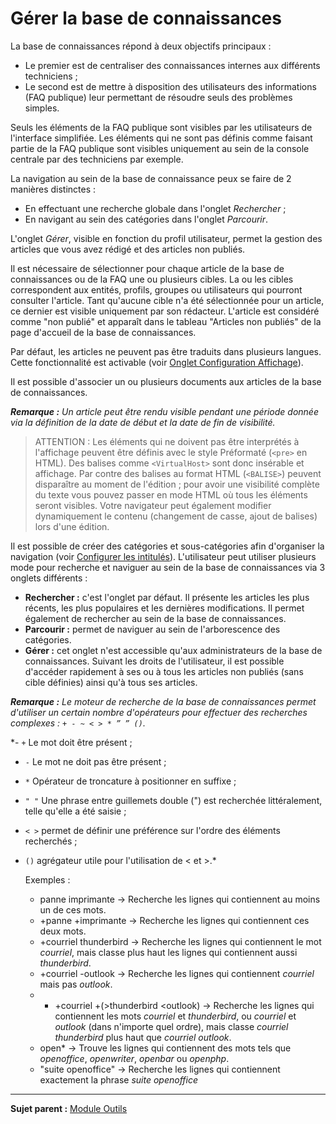 Gérer la base de connaissances
==============================

La base de connaissances répond à deux objectifs principaux :

-   Le premier est de centraliser des connaissances internes aux différents techniciens ;
-   Le second est de mettre à disposition des utilisateurs des informations (FAQ publique) leur permettant de résoudre seuls des problèmes simples.

Seuls les éléments de la FAQ publique sont visibles par les utilisateurs de l'interface simplifiée. Les éléments qui ne sont pas définis comme faisant partie de la FAQ publique sont visibles uniquement au sein de la console centrale par des techniciens par exemple.

La navigation au sein de la base de connaissance peux se faire de 2 manières distinctes :

-   En effectuant une recherche globale dans l'onglet *Rechercher* ;
-   En navigant au sein des catégories dans l'onglet *Parcourir*.

L'onglet *Gérer*, visible en fonction du profil utilisateur, permet la gestion des articles que vous avez rédigé et des articles non publiés.

Il est nécessaire de sélectionner pour chaque article de la base de connaissances ou de la FAQ une ou plusieurs cibles. La ou les cibles correspondent aux entités, profils, groupes ou utilisateurs qui pourront consulter l'article. Tant qu'aucune cible n'a été sélectionnée pour un article, ce dernier est visible uniquement par son rédacteur.
L'article est considéré comme "non publié" et apparaît dans le tableau "Articles non publiés" de la page d'accueil de la base de connaissances.

Par défaut, les articles ne peuvent pas être traduits dans plusieurs langues. Cette fonctionnalité est activable (voir [Onglet Configuration
Affichage](config_common_display.html "Cet onglet permet de personnaliser l'apparence générale de l'application.")).

Il est possible d'associer un ou plusieurs documents aux articles de la base de connaissances.

***Remarque :** Un article peut être rendu visible pendant une période donnée via la définition de la date de début et la date de fin de visibilité.*

>ATTENTION :
>Les éléments qui ne doivent pas être interprétés à l'affichage peuvent être définis avec le style Préformaté (`<pre>` en HTML). 
>Des balises comme `<VirtualHost>` sont donc insérable et affichage. 
>Par contre des balises au format HTML (`<BALISE>`) peuvent disparaître au moment de l'édition ; pour avoir une visibilité complète du texte vous pouvez passer en mode HTML où tous les éléments seront visibles. 
>Votre navigateur peut également modifier dynamiquement le contenu (changement de casse, ajout de balises) lors d'une édition.

Il est possible de créer des catégories et sous-catégories afin d'organiser la navigation (voir [Configurer les intitulés](config_dropdown.html "Les intitulés se configurent depuis le menu Configuration > Intitulés")).
L'utilisateur peut utiliser plusieurs mode pour recherche et naviguer au sein de la base de connaissances via 3 onglets différents :

-   **Rechercher :** c'est l'onglet par défaut. Il présente les articles les plus récents, les plus populaires et les dernières modifications. Il permet également de rechercher au sein de la base de     connaissances.
-   **Parcourir :** permet de naviguer au sein de l'arborescence des catégories.
-   **Gérer :** cet onglet n'est accessible qu'aux administrateurs de la base de connaissances. Suivant les droits de l'utilisateur, il est possible d'accéder rapidement à ses ou à tous les articles non publiés (sans cible définies) ainsi qu'à tous ses articles.

***Remarque :** Le moteur de recherche de la base de connaissances permet d'utiliser un certain nombre d'opérateurs pour effectuer des recherches complexes : `+ - ~ < > * ” ” ()`.*

*- `+` Le mot doit être présent ;
- `-` Le mot ne doit pas être présent ;
- `*` Opérateur de troncature à positionner en suffixe ;
- `" "` Une phrase entre guillemets double (") est recherchée littéralement, telle qu'elle a été saisie ;
- `< >` permet de définir une préférence sur l'ordre des éléments recherchés ;
- `()` agrégateur utile pour l'utilisation de < et >.*

    Exemples :

    - panne imprimante 
       -> Recherche les lignes qui contiennent au moins un de ces mots.
    - +panne +imprimante 
       -> Recherche les lignes qui contiennent ces deux mots.
    - +courriel thunderbird
       -> Recherche les lignes qui contiennent le mot *courriel*, 
          mais classe plus haut les lignes qui contiennent aussi *thunderbird*.
    - +courriel -outlook
       -> Recherche les lignes qui contiennent *courriel* mais pas *outlook*.
    - * +courriel +(>thunderbird <outlook)
      -> Recherche les lignes qui contiennent les mots *courriel* et *thunderbird*, 
                                                    ou *courriel* et *outlook* (dans n'importe quel ordre), 
         mais classe *courriel thunderbird* plus haut que *courriel outlook*.
    - open*
       -> Trouve les lignes qui contiennent des mots tels que *openoffice*, *openwriter*, *openbar* ou *openphp*.
    - "suite openoffice"
       -> Recherche les lignes qui contiennent exactement la phrase *suite openoffice*

----------------
**Sujet parent :** [Module Outils](index.php?fr/06_Module_Outils/01_Module_Outils.md "Le module Outils permet aux utilisateurs de gérer les notes, la base de connaissance, les réservations ainsi que de générer des rapports")